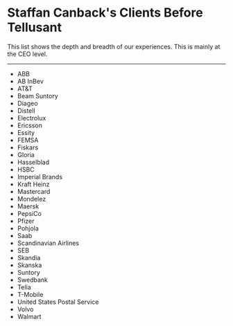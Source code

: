 # Staffan Canback's Clients Before Tellusant
This list shows the depth and breadth of our experiences. This is mainly at the CEO level.

---
- ABB  
- AB InBev
- AT&T
- Beam Suntory
- Diageo  
- Distell  
- Electrolux  
- Ericsson  
- Essity
- FEMSA
- Fiskars
- Gloria
- Hasselblad
- HSBC
- Imperial Brands
- Kraft Heinz
- Mastercard
- Mondelez
- Maersk
- PepsiCo
- Pfizer
- Pohjola
- Saab
- Scandinavian Airlines
- SEB
- Skandia
- Skanska
- Suntory
- Swedbank
- Telia
- T-Mobile
- United States Postal Service
- Volvo
- Walmart
